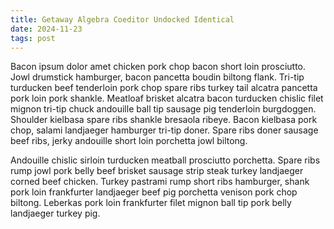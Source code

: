 ```yaml
---
title: Getaway Algebra Coeditor Undocked Identical
date: 2024-11-23
tags: post
---
```


Bacon ipsum dolor amet chicken pork chop bacon short loin prosciutto.  Jowl drumstick hamburger, bacon pancetta boudin biltong flank.  Tri-tip turducken beef tenderloin pork chop spare ribs turkey tail alcatra pancetta pork loin pork shankle.  Meatloaf brisket alcatra bacon turducken chislic filet mignon tri-tip chuck andouille ball tip sausage pig tenderloin burgdoggen.  Shoulder kielbasa spare ribs shankle bresaola ribeye.  Bacon kielbasa pork chop, salami landjaeger hamburger tri-tip doner.  Spare ribs doner sausage beef ribs, jerky andouille short loin porchetta jowl biltong.

Andouille chislic sirloin turducken meatball prosciutto porchetta.  Spare ribs rump jowl pork belly beef brisket sausage strip steak turkey landjaeger corned beef chicken.  Turkey pastrami rump short ribs hamburger, shank pork loin frankfurter landjaeger beef pig porchetta venison pork chop biltong.  Leberkas pork loin frankfurter filet mignon ball tip pork belly landjaeger turkey pig.